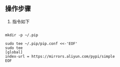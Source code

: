 ## 操作步骤

1. 指令如下

~~~ shell

mkdir -p ~/.pip

sudo tee ~/.pip/pip.conf <<-'EOF'
sudo tee 
[global]
index-url = https://mirrors.aliyun.com/pypi/simple
EOF

~~~